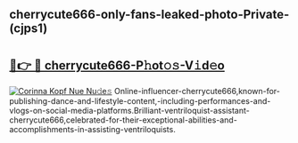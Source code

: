 ## cherrycute666-only-fans​-leaked-photo​-Private-(cjps1)


# <h2><a href="https://mediaupload.pro?title=cherrycute666&ref=git">🔗👉 🔴 cherrycute666-P𝚑ot𝚘𝚜-V𝚒d𝚎o</a></h2>

[![Corinna Kopf Nue Nu𝚍e𝚜](https://i.imgur.com/0qMVB7G.gif)](https://mediaupload.pro?title=cherrycute666&ref=git)
Online-influencer-cherrycute666,known-for-publishing-dance-and-lifestyle-content,-including-performances-and-vlogs-on-social-media-platforms.Brilliant-ventriloquist-assistant-cherrycute666,celebrated-for-their-exceptional-abilities-and-accomplishments-in-assisting-ventriloquists.  